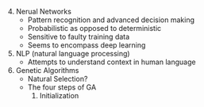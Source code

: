 4. Nerual Networks
   - Pattern recognition and advanced decision making
   - Probabilistic as opposed to deterministic
   - Sensitive to faulty training data
   - Seems to encompass deep learning
6. NLP (natural language processing)
   - Attempts to understand context in human language
7. Genetic Algorithms
   - Natural Selection?
   - The four steps of GA
       1. Initialization
